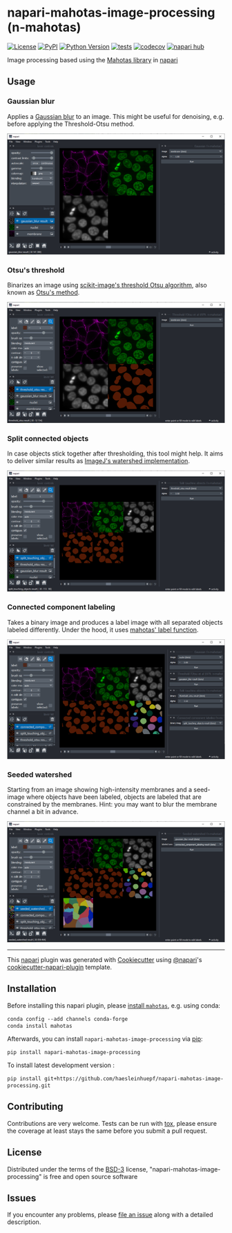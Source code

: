 # napari-mahotas-image-processing (n-mahotas)

[![License](https://img.shields.io/pypi/l/napari-mahotas-image-processing.svg?color=green)](https://github.com/haesleinhuepf/napari-mahotas-image-processing/raw/main/LICENSE)
[![PyPI](https://img.shields.io/pypi/v/napari-mahotas-image-processing.svg?color=green)](https://pypi.org/project/napari-mahotas-image-processing)
[![Python Version](https://img.shields.io/pypi/pyversions/napari-mahotas-image-processing.svg?color=green)](https://python.org)
[![tests](https://github.com/haesleinhuepf/napari-mahotas-image-processing/workflows/tests/badge.svg)](https://github.com/haesleinhuepf/napari-mahotas-image-processing/actions)
[![codecov](https://codecov.io/gh/haesleinhuepf/napari-mahotas-image-processing/branch/main/graph/badge.svg)](https://codecov.io/gh/haesleinhuepf/napari-mahotas-image-processing)
[![napari hub](https://img.shields.io/endpoint?url=https://api.napari-hub.org/shields/napari-mahotas-image-processing)](https://napari-hub.org/plugins/napari-mahotas-image-processing)

Image processing based using the [Mahotas library](https://github.com/luispedro/mahotas) in [napari](https://napari.org)

## Usage



### Gaussian blur

Applies a [Gaussian blur](https://mahotas.readthedocs.io/en/latest/api.html#mahotas.gaussian_filter) to an
image. This might be useful for denoising, e.g. before applying the Threshold-Otsu method.

![img.png](https://github.com/haesleinhuepf/napari-mahotas-image-processing/raw/main/docs/gaussian_blur.png)

### Otsu's threshold

Binarizes an image using [scikit-image's threshold Otsu algorithm](https://mahotas.readthedocs.io/en/latest/api.html#mahotas.otsu), also known as 
[Otsu's method](https://ieeexplore.ieee.org/document/4310076).

![img.png](https://github.com/haesleinhuepf/napari-mahotas-image-processing/raw/main/docs/threshold_otsu.png)

### Split connected objects

In case objects stick together after thresholding, this tool might help.
It aims to deliver similar results as [ImageJ's watershed implementation](https://imagej.nih.gov/ij/docs/menus/process.html#watershed).

![img.png](https://github.com/haesleinhuepf/napari-mahotas-image-processing/raw/main/docs/split_touching_objects.png)

### Connected component labeling

Takes a binary image and produces a label image with all separated objects labeled differently. Under the hood, it uses
[mahotas' label function](https://mahotas.readthedocs.io/en/latest/api.html#mahotas.label).

![img.png](https://github.com/haesleinhuepf/napari-mahotas-image-processing/raw/main/docs/connected_component_labeling.png)

### Seeded watershed

Starting from an image showing high-intensity membranes and a seed-image where objects have been labeled,
objects are labeled that are constrained by the membranes. Hint: you may want to blur the membrane channel a bit in advance.

![img.png](https://github.com/haesleinhuepf/napari-mahotas-image-processing/raw/main/docs/seeded_watershed.png)


----------------------------------

This [napari] plugin was generated with [Cookiecutter] using [@napari]'s [cookiecutter-napari-plugin] template.

## Installation

Before installing this napari plugin, please [install `mahotas`](https://github.com/luispedro/mahotas#install), e.g. using conda:

```
conda config --add channels conda-forge
conda install mahotas
```

Afterwards, you can install `napari-mahotas-image-processing` via [pip]:

    pip install napari-mahotas-image-processing



To install latest development version :

    pip install git+https://github.com/haesleinhuepf/napari-mahotas-image-processing.git


## Contributing

Contributions are very welcome. Tests can be run with [tox], please ensure
the coverage at least stays the same before you submit a pull request.

## License

Distributed under the terms of the [BSD-3] license,
"napari-mahotas-image-processing" is free and open source software

## Issues

If you encounter any problems, please [file an issue] along with a detailed description.

[napari]: https://github.com/napari/napari
[Cookiecutter]: https://github.com/audreyr/cookiecutter
[@napari]: https://github.com/napari
[MIT]: http://opensource.org/licenses/MIT
[BSD-3]: http://opensource.org/licenses/BSD-3-Clause
[GNU GPL v3.0]: http://www.gnu.org/licenses/gpl-3.0.txt
[GNU LGPL v3.0]: http://www.gnu.org/licenses/lgpl-3.0.txt
[Apache Software License 2.0]: http://www.apache.org/licenses/LICENSE-2.0
[Mozilla Public License 2.0]: https://www.mozilla.org/media/MPL/2.0/index.txt
[cookiecutter-napari-plugin]: https://github.com/napari/cookiecutter-napari-plugin

[file an issue]: https://github.com/haesleinhuepf/napari-mahotas-image-processing/issues

[napari]: https://github.com/napari/napari
[tox]: https://tox.readthedocs.io/en/latest/
[pip]: https://pypi.org/project/pip/
[PyPI]: https://pypi.org/
